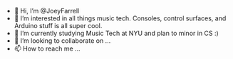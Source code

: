 - 👋 Hi, I’m @JoeyFarrell
- 👀 I’m interested in all things music tech. Consoles, control surfaces, and Arduino stuff is all super cool.
- 🌱 I’m currently studying Music Tech at NYU and plan to minor in CS :)
- 💞️ I’m looking to collaborate on ...
- 📫 How to reach me ...

<!---
JoeyFarrell/JoeyFarrell is a ✨ special ✨ repository because its `README.md` (this file) appears on your GitHub profile.
You can click the Preview link to take a look at your changes.
--->
